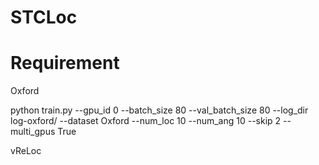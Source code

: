 # STCLoc

# Requirement 


Oxford

python train.py --gpu_id 0 --batch_size 80 --val_batch_size 80 --log_dir log-oxford/ --dataset Oxford --num_loc 10 --num_ang 10 --skip 2 --multi_gpus True

vReLoc
